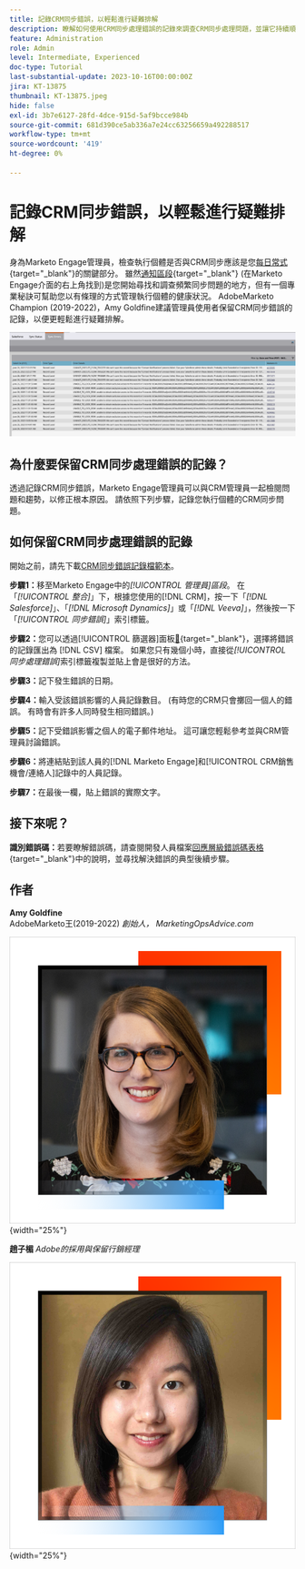 ```yaml
---
title: 記錄CRM同步錯誤，以輕鬆進行疑難排解
description: 瞭解如何使用CRM同步處理錯誤的記錄來調查CRM同步處理問題，並讓它持續順暢地執行。
feature: Administration
role: Admin
level: Intermediate, Experienced
doc-type: Tutorial
last-substantial-update: 2023-10-16T00:00:00Z
jira: KT-13875
thumbnail: KT-13875.jpeg
hide: false
exl-id: 3b7e6127-28fd-4dce-915d-5af9bcce984b
source-git-commit: 681d390ce5ab336a7e24cc63256659a492288517
workflow-type: tm+mt
source-wordcount: '419'
ht-degree: 0%

---
```


# 記錄CRM同步錯誤，以輕鬆進行疑難排解

身為Marketo Engage管理員，檢查執行個體是否與CRM同步應該是您[每日常式](https://nation.marketo.com/t5/champion-program-blogs/my-marketo-morning-routine-tips-for-driving-marketing-operation/ba-p/247508){target="_blank"}的關鍵部分。 雖然[通知區段](https://experienceleague.adobe.com/docs/marketo/using/product-docs/core-marketo-concepts/miscellaneous/notification-types.html){target="_blank"} (在Marketo Engage介面的右上角找到)是您開始尋找和調查頻繁同步問題的地方，但有一個專業秘訣可幫助您以有條理的方式管理執行個體的健康狀況。 AdobeMarketo Champion (2019-2022)，Amy Goldfine建議管理員使用者保留CRM同步錯誤的記錄，以便更輕鬆進行疑難排解。

![同步處理錯誤索引標籤的熒幕擷圖](/help/tutorial-inherited-instance/_assets/Marketo_Engage_Admin_Salesforce_Sync_Errors_Tab.png)

## 為什麼要保留CRM同步處理錯誤的記錄？

透過記錄CRM同步錯誤，Marketo Engage管理員可以與CRM管理員一起檢閱問題和趨勢，以修正根本原因。 請依照下列步驟，記錄您執行個體的CRM同步問題。

## 如何保留CRM同步處理錯誤的記錄

開始之前，請先下載[CRM同步錯誤記錄檔範本](/help/tutorial-inherited-instance/_assets/downloads/Adobe-Marketo-Engage_CRM-Sync-Error-Log-Template.xlsx)。

**步驟1：**&#x200B;移至Marketo Engage中的&#x200B;*[!UICONTROL 管理員]區段*。 在「*[!UICONTROL 整合]*」下，根據您使用的[!DNL CRM]，按一下「*[!DNL Salesforce]*」、「*[!DNL Microsoft Dynamics]*」或「*[!DNL Veeva]*」，然後按一下「*[!UICONTROL 同步錯誤]*」索引標籤。

**步驟2：**&#x200B;您可以透過[!UICONTROL 篩選器]面板[&#128279;](https://experienceleague.adobe.com/docs/marketo/using/product-docs/crm-sync/salesforce-sync/salesforce-sync-errors.html#filter-sync-errors){target="_blank"}，選擇將錯誤的記錄匯出為 [!DNL CSV] 檔案。 如果您只有幾個小時，直接從&#x200B;*[!UICONTROL 同步處理錯誤]*&#x200B;索引標籤複製並貼上會是很好的方法。

**步驟3：**&#x200B;記下發生錯誤的日期。

**步驟4：**&#x200B;輸入受該錯誤影響的人員記錄數目。 (有時您的CRM只會擲回一個人的錯誤。 有時會有許多人同時發生相同錯誤。)

**步驟5：**&#x200B;記下受錯誤影響之個人的電子郵件地址。 這可讓您輕鬆參考並與CRM管理員討論錯誤。

**步驟6：**&#x200B;將連結貼到該人員的[!DNL Marketo Engage]和[!UICONTROL CRM銷售機會/連絡人]記錄中的人員記錄。

**步驟7：**&#x200B;在最後一欄，貼上錯誤的實際文字。

## 接下來呢？

**識別錯誤碼：**&#x200B;若要瞭解錯誤碼，請查閱開發人員檔案[回應層級錯誤碼表格](https://developers.marketo.com/rest-api/error-codes/#response_level_error_codes){target="_blank"}中的說明，並尋找解決錯誤的典型後續步驟。

## 作者

**Amy Goldfine**\
AdobeMarketo王(2019-2022)
*創始人， MarketingOpsAdvice.com*

![Amy Goldfine](/help/tutorial-inherited-instance/_assets/authors/Customer_Author_Amy_Goldfine.png){width="25%"}

**趙子楣**
*Adobe的採用與保留行銷經理*

![趙子楣](/help/tutorial-inherited-instance/_assets/authors/Adobe_Author_Amy_Chiu.png){width="25%"}
